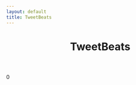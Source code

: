 ```yaml
---
layout: default
title: TweetBeats
---
```


<header>
  <h1>TweetBeats</h1>

</header>
<div id="tweet-count">0</div>

<div id="tweets">&nbsp;</div>